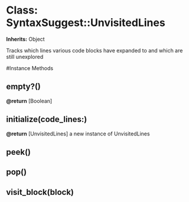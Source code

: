 # Class: SyntaxSuggest::UnvisitedLines
**Inherits:** Object
    

Tracks which lines various code blocks have expanded to and which are still
unexplored



#Instance Methods
## empty?() [](#method-i-empty?)

**@return** [Boolean] 

## initialize(code_lines:) [](#method-i-initialize)

**@return** [UnvisitedLines] a new instance of UnvisitedLines

## peek() [](#method-i-peek)

## pop() [](#method-i-pop)

## visit_block(block) [](#method-i-visit_block)

